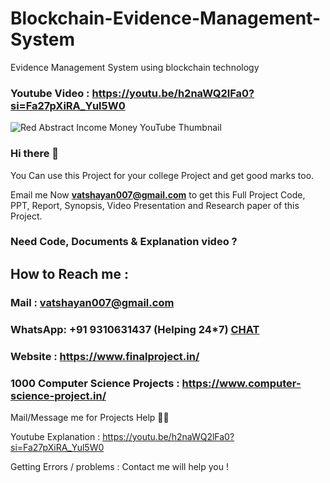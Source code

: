 # Blockchain-Evidence-Management-System
Evidence Management System using blockchain technology

### Youtube Video : https://youtu.be/h2naWQ2lFa0?si=Fa27pXiRA_Yul5W0

![Red Abstract Income Money YouTube Thumbnail](https://github.com/Vatshayan/Blockchain-Evidence-Management-System/assets/28294942/cd83d93f-2b21-4956-8600-c6d819ce1eac)


### Hi there 👋

You Can use this Project for your college Project and get good marks too. 

Email me Now **vatshayan007@gmail.com** to get this Full Project Code, PPT, Report, Synopsis, Video Presentation and Research paper of this Project.

### Need Code, Documents & Explanation video ? 

## How to Reach me :

### Mail : vatshayan007@gmail.com 

### WhatsApp: **+91 9310631437** (Helping 24*7) **[CHAT](https://wa.me/message/CHWN2AHCPMAZK1)** 

### Website : https://www.finalproject.in/

### 1000 Computer Science Projects : https://www.computer-science-project.in/

Mail/Message me for Projects Help 🙏🏻

Youtube Explanation : https://youtu.be/h2naWQ2lFa0?si=Fa27pXiRA_Yul5W0

Getting Errors / problems : Contact me will help you !
